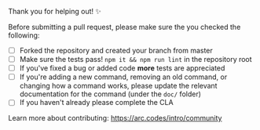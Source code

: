 Thank you for helping out! ✨

Before submitting a pull request, please make sure the you checked the following:

- [ ] Forked the repository and created your branch from master
- [ ] Make sure the tests pass! `npm it && npm run lint` in the repository root
- [ ] If you've fixed a bug or added code **more** tests are appreciated
- [ ] If you're adding a new command, removing an old command, or changing how a command works, please update the relevant documentation for the command (under the `doc/` folder)
- [ ] If you haven't already please complete the CLA

Learn more about contributing: https://arc.codes/intro/community

